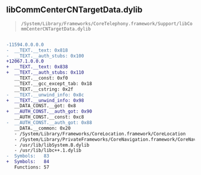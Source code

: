 ## libCommCenterCNTargetData.dylib

> `/System/Library/Frameworks/CoreTelephony.framework/Support/libCommCenterCNTargetData.dylib`

```diff

-11594.0.0.0.0
-  __TEXT.__text: 0x818
-  __TEXT.__auth_stubs: 0x100
+12067.1.0.0.0
+  __TEXT.__text: 0x838
+  __TEXT.__auth_stubs: 0x110
   __TEXT.__const: 0xf0
   __TEXT.__gcc_except_tab: 0x18
   __TEXT.__cstring: 0x2f
-  __TEXT.__unwind_info: 0x8c
+  __TEXT.__unwind_info: 0x98
   __DATA_CONST.__got: 0x8
+  __AUTH_CONST.__auth_got: 0x90
   __AUTH_CONST.__const: 0xc8
-  __AUTH_CONST.__auth_got: 0x88
   __DATA.__common: 0x20
   - /System/Library/Frameworks/CoreLocation.framework/CoreLocation
   - /System/Library/PrivateFrameworks/CoreNavigation.framework/CoreNavigation
   - /usr/lib/libSystem.B.dylib
   - /usr/lib/libc++.1.dylib
-  Symbols:   83
+  Symbols:   84
   Functions: 57
 

```
